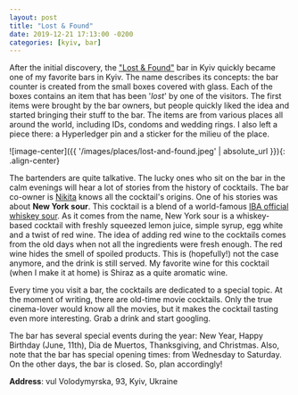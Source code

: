 ```yaml
---
layout: post
title: "Lost & Found"
date: 2019-12-21 17:13:00 -0200
categories: [kyiv, bar]
---
```


After the initial discovery, the ["Lost & Found"](https://www.facebook.com/lostandfoundkyiv/) bar in Kyiv quickly became one of my favorite bars in Kyiv. The name describes its concepts: the bar counter is created from the small boxes covered with glass. Each of the boxes contains an item that has been '_lost_' by one of the visitors. The first items were brought by the bar owners, but people quickly liked the idea and started bringing their stuff to the bar. The items are from various places all around the world, including IDs, condoms and wedding rings. I also left a piece there: a Hyperledger pin and a sticker for the milieu of the place.

![image-center]({{ '/images/places/lost-and-found.jpeg' | absolute_url }}){: .align-center}

The bartenders are quite talkative. The lucky ones who sit on the bar in the calm evenings will hear a lot of stories from the history of cocktails. The bar co-owner is [Nikita](https://www.instagram.com/n.kalinichenko/) knows all the cocktail's origins. One of his stories was about **New York sour**. This cocktail is a blend of a world-famous [IBA official whiskey sour](https://en.wikipedia.org/wiki/Whiskey_sour). As it comes from the name, New York sour is a whiskey-based cocktail with freshly squeezed lemon juice, simple syrup, egg white and a twist of red wine. The idea of adding red wine to the cocktails comes from the old days when not all the ingredients were fresh enough. The red wine hides the smell of spoiled products. This is (hopefully!) not the case anymore, and the drink is still served. My favorite wine for this cocktail (when I make it at home) is Shiraz as a quite aromatic wine.

Every time you visit a bar, the cocktails are dedicated to a special topic. At the moment of writing, there are old-time movie cocktails. Only the true cinema-lover would know all the movies, but it makes the cocktail tasting even more interesting. Grab a drink and start googling.

The bar has several special events during the year: New Year, Happy Birthday (June, 11th), Dia de Muertos, Thanksgiving, and Christmas. Also, note that the bar has special opening times: from Wednesday to Saturday. On the other days, the bar is closed. So, plan accordingly!

**Address**: vul Volodymyrska, 93, Kyiv, Ukraine
